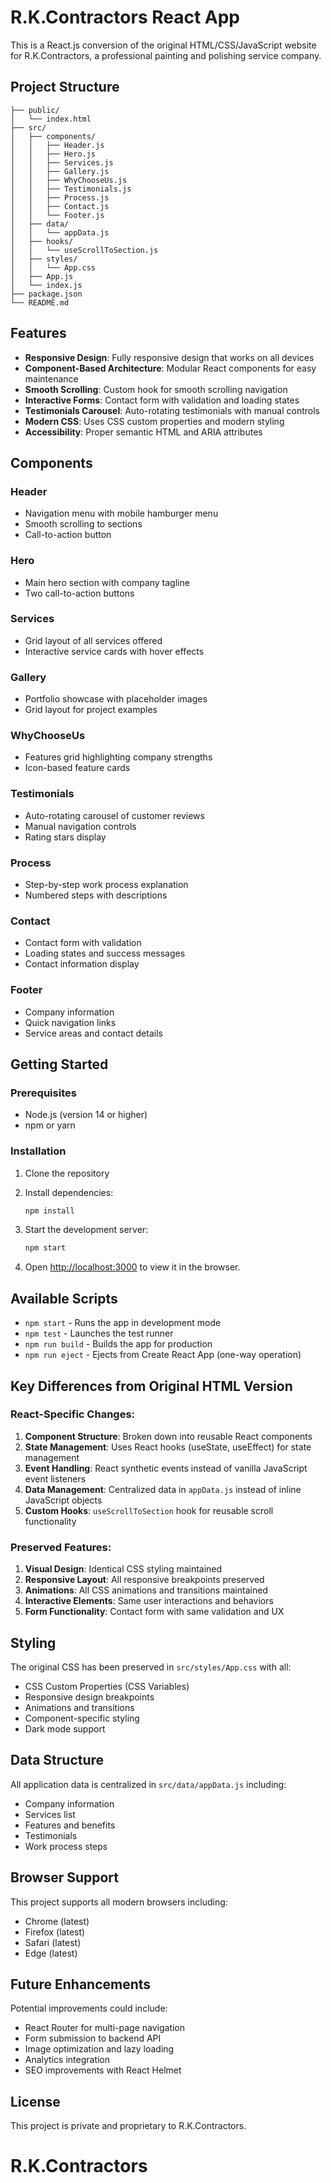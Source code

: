 # R.K.Contractors React App

This is a React.js conversion of the original HTML/CSS/JavaScript website for R.K.Contractors, a professional painting and polishing service company.

## Project Structure

```
├── public/
│   └── index.html
├── src/
│   ├── components/
│   │   ├── Header.js
│   │   ├── Hero.js
│   │   ├── Services.js
│   │   ├── Gallery.js
│   │   ├── WhyChooseUs.js
│   │   ├── Testimonials.js
│   │   ├── Process.js
│   │   ├── Contact.js
│   │   └── Footer.js
│   ├── data/
│   │   └── appData.js
│   ├── hooks/
│   │   └── useScrollToSection.js
│   ├── styles/
│   │   └── App.css
│   ├── App.js
│   └── index.js
├── package.json
└── README.md
```

## Features

- **Responsive Design**: Fully responsive design that works on all devices
- **Component-Based Architecture**: Modular React components for easy maintenance
- **Smooth Scrolling**: Custom hook for smooth scrolling navigation
- **Interactive Forms**: Contact form with validation and loading states
- **Testimonials Carousel**: Auto-rotating testimonials with manual controls
- **Modern CSS**: Uses CSS custom properties and modern styling
- **Accessibility**: Proper semantic HTML and ARIA attributes

## Components

### Header
- Navigation menu with mobile hamburger menu
- Smooth scrolling to sections
- Call-to-action button

### Hero
- Main hero section with company tagline
- Two call-to-action buttons

### Services
- Grid layout of all services offered
- Interactive service cards with hover effects

### Gallery
- Portfolio showcase with placeholder images
- Grid layout for project examples

### WhyChooseUs
- Features grid highlighting company strengths
- Icon-based feature cards

### Testimonials
- Auto-rotating carousel of customer reviews
- Manual navigation controls
- Rating stars display

### Process
- Step-by-step work process explanation
- Numbered steps with descriptions

### Contact
- Contact form with validation
- Loading states and success messages
- Contact information display

### Footer
- Company information
- Quick navigation links
- Service areas and contact details

## Getting Started

### Prerequisites
- Node.js (version 14 or higher)
- npm or yarn

### Installation

1. Clone the repository
2. Install dependencies:
   ```bash
   npm install
   ```

3. Start the development server:
   ```bash
   npm start
   ```

4. Open [http://localhost:3000](http://localhost:3000) to view it in the browser.

## Available Scripts

- `npm start` - Runs the app in development mode
- `npm test` - Launches the test runner
- `npm run build` - Builds the app for production
- `npm run eject` - Ejects from Create React App (one-way operation)

## Key Differences from Original HTML Version

### React-Specific Changes:
1. **Component Structure**: Broken down into reusable React components
2. **State Management**: Uses React hooks (useState, useEffect) for state management
3. **Event Handling**: React synthetic events instead of vanilla JavaScript event listeners
4. **Data Management**: Centralized data in `appData.js` instead of inline JavaScript objects
5. **Custom Hooks**: `useScrollToSection` hook for reusable scroll functionality

### Preserved Features:
1. **Visual Design**: Identical CSS styling maintained
2. **Responsive Layout**: All responsive breakpoints preserved
3. **Animations**: All CSS animations and transitions maintained
4. **Interactive Elements**: Same user interactions and behaviors
5. **Form Functionality**: Contact form with same validation and UX

## Styling

The original CSS has been preserved in `src/styles/App.css` with all:
- CSS Custom Properties (CSS Variables)
- Responsive design breakpoints
- Animations and transitions
- Component-specific styling
- Dark mode support

## Data Structure

All application data is centralized in `src/data/appData.js` including:
- Company information
- Services list
- Features and benefits
- Testimonials
- Work process steps

## Browser Support

This project supports all modern browsers including:
- Chrome (latest)
- Firefox (latest)
- Safari (latest)
- Edge (latest)

## Future Enhancements

Potential improvements could include:
- React Router for multi-page navigation
- Form submission to backend API
- Image optimization and lazy loading
- Analytics integration
- SEO improvements with React Helmet

## License

This project is private and proprietary to R.K.Contractors.
# R.K.Contractors
